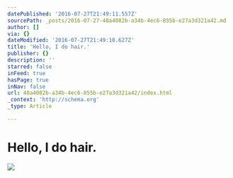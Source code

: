 ```yaml
---
datePublished: '2016-07-27T21:49:11.557Z'
sourcePath: _posts/2016-07-27-48a4082b-a34b-4ec6-855b-e27a3d321a42.md
author: []
via: {}
dateModified: '2016-07-27T21:49:10.627Z'
title: 'Hello, I do hair.'
publisher: {}
description: ''
starred: false
inFeed: true
hasPage: true
inNav: false
url: 48a4082b-a34b-4ec6-855b-e27a3d321a42/index.html
_context: 'http://schema.org'
_type: Article

---
```

# Hello, I do hair.
![](https://the-grid-user-content.s3-us-west-2.amazonaws.com/6955ba4a-b6cc-4da2-bb83-97005b797069.jpg)